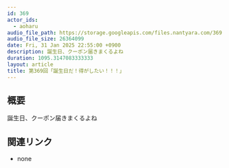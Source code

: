 ```yaml
---
id: 369
actor_ids:
  - aoharu
audio_file_path: https://storage.googleapis.com/files.nantyara.com/369.mp3
audio_file_size: 26364099
date: Fri, 31 Jan 2025 22:55:00 +0900
description: 誕生日、クーポン届きまくるよね
duration: 1095.3147083333333
layout: article
title: 第369回「誕生日だ！得がしたい！！！」
---
```

## 概要

誕生日、クーポン届きまくるよね

## 関連リンク

* none
